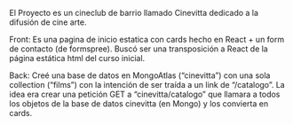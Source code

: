 El Proyecto es un cineclub de barrio llamado Cinevitta dedicado a la difusión de cine arte. 

Front: Es una pagina de inicio estatica con cards hecho en React + un form de contacto (de formspree). Buscó ser una transposición a React de la página estática html del curso inicial.

Back: Creé una base de datos en MongoAtlas (“cinevitta”) con una sola collection (“films”) con la intención de ser traída a un link de “/catalogo”. La idea era crear una petición GET a “cinevitta/catalogo” que llamara a todos los objetos de la base de datos cinevitta (en Mongo) y los convierta en cards.
